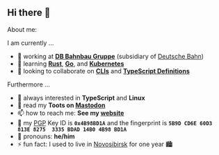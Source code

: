 ## Hi there 👋

About me:

I am currently ...

- 🔭 working at [**DB Bahnbau Gruppe**](https://www.bahnbaugruppe.de) (subsidiary of [Deutsche Bahn](https://deutschebahn.com))
- 🌱 learning [**Rust**](https://www.rust-lang.org), [**Go**](https://golang.org), and [**Kubernetes**](https://kubernetes.io)
- 👯 looking to collaborate on [**CLIs**](https://github.com/search?q=user%3Affflorian+cli) and [**TypeScript Definitions**](https://github.com/DefinitelyTyped/DefinitelyTyped/)

Furthermore ...

- 💬 always interested in **TypeScript** and **Linux**
- 🐘 read my **Toots on <a rel="nofollow me" href="https://chaos.social/@ffflorian">Mastodon</a>**
- 📫 how to reach me: **See my [website](https://ffflorian.dev)**
- 🔑 my [PGP](https://en.m.wikipedia.org/wiki/Pretty_Good_Privacy) Key ID is **`0x4B98BD1A`** and the fingerprint is **`5B9D CD6E 60D3 813E 8275  3335 BDAD 14B0 4B98 BD1A`**
- 🙂 pronouns: **he/him**
- ⚡ fun fact: I used to live in [Novosibirsk](https://www.google.com/maps/place/Novosibirsk,+Novosibirsk+Oblast,+Russia/@54.9698965,82.8093258,11z) for one year 🏙️

